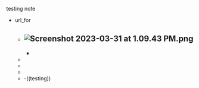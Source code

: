 testing note

- url_for
	- ![Screenshot 2023-03-31 at 1.09.43 PM.png](../assets/Screenshot_2023-03-31_at_1.09.43_PM_1680282586585_0.png)
		-
		-
	-
	-
	-
	- -((testing))